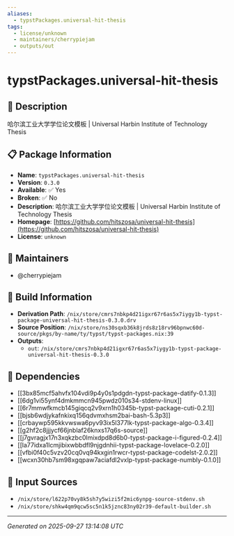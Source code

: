 ```yaml
---
aliases:
  - typstPackages.universal-hit-thesis
tags:
  - license/unknown
  - maintainers/cherrypiejam
  - outputs/out
---
```


# typstPackages.universal-hit-thesis

## 📝 Description

哈尔滨工业大学学位论文模板 | Universal Harbin Institute of Technology Thesis

## 📋 Package Information

- **Name**: `typstPackages.universal-hit-thesis`
- **Version**: `0.3.0`
- **Available**: ✅ Yes
- **Broken**: ✅ No
- **Description**: 哈尔滨工业大学学位论文模板 | Universal Harbin Institute of Technology Thesis
- **Homepage**: [https://github.com/hitszosa/universal-hit-thesis](https://github.com/hitszosa/universal-hit-thesis)
- **License**: `unknown`
## 👥 Maintainers

- @cherrypiejam


## 🔧 Build Information

- **Derivation Path**: `/nix/store/cmrs7nbkp4d21igxr67r6as5x7iygy1b-typst-package-universal-hit-thesis-0.3.0.drv`
- **Source Position**: `/nix/store/ns30sqxb36k8jrds8z18rv96bpnwc60d-source/pkgs/by-name/ty/typst/typst-packages.nix:39`
- **Outputs**:
  - `out`:  `/nix/store/cmrs7nbkp4d21igxr67r6as5x7iygy1b-typst-package-universal-hit-thesis-0.3.0`

## 🔗 Dependencies

- [[3bx85mcf5ahvfx104vdi9p4y0s1pdgdn-typst-package-datify-0.1.3]]
- [[6dg1vi55ynf4dmkmmcn945pwdz010s34-stdenv-linux]]
- [[6r7mmwfkmcb145giqcq2v9xrn1h0345b-typst-package-cuti-0.2.1]]
- [[bjsb6wdjykafnkixq156qdvmxhsm2bai-bash-5.3p3]]
- [[crbaywp595kkvwswa6pyv93ix5l377lk-typst-package-algo-0.3.4]]
- [[g2hf2c8jjjycf66jnblaf26knxs17q6s-source]]
- [[j7gvragjx17n3xqkzbc0lmixdpd8d6b0-typst-package-i-figured-0.2.4]]
- [[la77idxa1lcmjibixwbbdfl9njgdnhii-typst-package-lovelace-0.2.0]]
- [[vfbi0f40c5vzv20cq0vq94kxgin1rwcr-typst-package-codelst-2.0.2]]
- [[wcxn30hb7sm98xgqpaw7aciafdl2vxlp-typst-package-numbly-0.1.0]]

## 📁 Input Sources

- `/nix/store/l622p70vy8k5sh7y5wizi5f2mic6ynpg-source-stdenv.sh`
- `/nix/store/shkw4qm9qcw5sc5n1k5jznc83ny02r39-default-builder.sh`

---
*Generated on 2025-09-27 13:14:08 UTC*
